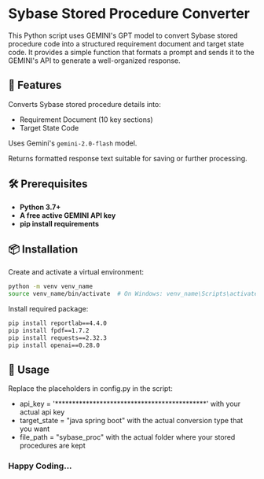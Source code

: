 # Sybase Stored Procedure Converter

This Python script uses GEMINI's GPT model to convert Sybase stored procedure code into a structured requirement document and target state code. It provides a simple function that formats a prompt and sends it to the GEMINI's API to generate a well-organized response.

## 🚀 Features

Converts Sybase stored procedure details into:

- Requirement Document (10 key sections)
- Target State Code

Uses Gemini's `gemini-2.0-flash` model.

Returns formatted response text suitable for saving or further processing.

## 🛠 Prerequisites

- **Python 3.7+**
- **A free active GEMINI API key**
- **pip install requirements**

## 📦 Installation

Create and activate a virtual environment:

```bash
python -m venv venv_name
source venv_name/bin/activate  # On Windows: venv_name\Scripts\activate
``````

Install required package:
```bash
pip install reportlab==4.4.0
pip install fpdf==1.7.2
pip install requests==2.32.3
pip install openai==0.28.0
``````
## 🧠 Usage
Replace the placeholders in config.py in the script:

- api_key = '********************************************' with your actual api key
- target_state = "java spring boot" with the actual conversion type that you want
- file_path = "sybase_proc" with the actual folder where your stored procedures are kept


### Happy Coding...
